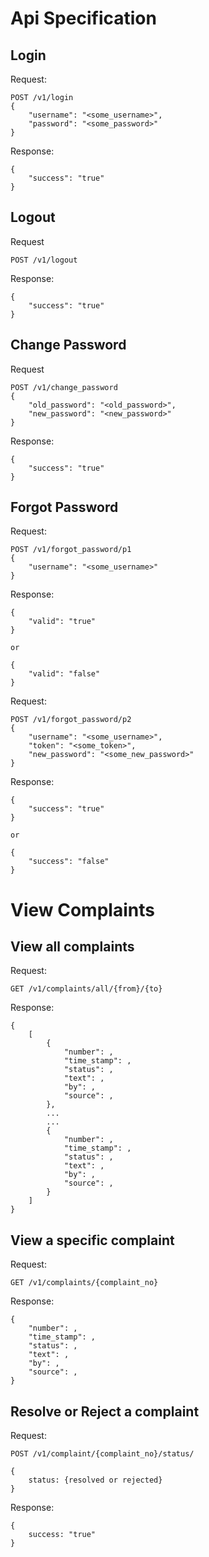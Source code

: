 # Api Specification

Login
-----

Request:
```
POST /v1/login
{
    "username": "<some_username>",
    "password": "<some_password>"
}
```

Response:
```
{
    "success": "true"
}
```

Logout
------

Request
```
POST /v1/logout
```

Response:
```
{
    "success": "true"
}
```

Change Password
---------------

Request
```
POST /v1/change_password
{
    "old_password": "<old_password>",
    "new_password": "<new_password>"
}
```

Response:
```
{
    "success": "true"
}
```

Forgot Password
---------------

Request:
```
POST /v1/forgot_password/p1
{
    "username": "<some_username>"
}
```

Response:
```
{
    "valid": "true"
}

or

{
	"valid": "false"
}
```

Request:
```
POST /v1/forgot_password/p2
{
	"username": "<some_username>",
	"token": "<some_token>",
	"new_password": "<some_new_password>"
}
```

Response:
```
{
	"success": "true"
}

or

{
	"success": "false"
}
```

View Complaints
===============

View all complaints
-------------------

Request:
```
GET /v1/complaints/all/{from}/{to}
```

Response:
```
{
	[
		{
			"number": ,
			"time_stamp": ,
			"status": ,
			"text": ,
			"by": ,
			"source": ,
		},
		...
		...
		{
			"number": ,
			"time_stamp": ,
			"status": ,
			"text": ,
			"by": ,
			"source": ,
		}
	]
}
```

View a specific complaint
-------------------------

Request:
```
GET /v1/complaints/{complaint_no}
```
Response:

```
{
	"number": ,
	"time_stamp": ,
	"status": ,
	"text": ,
	"by": ,
	"source": ,
}
```

Resolve or Reject a complaint
-----------------------------

Request:

```
POST /v1/complaint/{complaint_no}/status/

{
	status: {resolved or rejected}
}
```

Response:
```
{
	success: "true"
}
```
